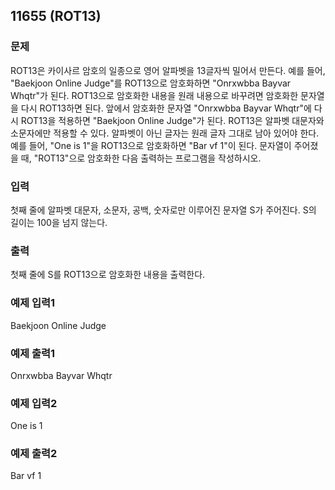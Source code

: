 ## 11655 (ROT13)

### 문제
ROT13은 카이사르 암호의 일종으로 영어 알파벳을 13글자씩 밀어서 만든다.
예를 들어, "Baekjoon Online Judge"를 ROT13으로 암호화하면 "Onrxwbba Bayvar Whqtr"가 된다. ROT13으로 암호화한 내용을 원래 내용으로 바꾸려면 암호화한 문자열을 다시 ROT13하면 된다. 앞에서 암호화한 문자열 "Onrxwbba Bayvar Whqtr"에 다시 ROT13을 적용하면 "Baekjoon Online Judge"가 된다.
ROT13은 알파벳 대문자와 소문자에만 적용할 수 있다. 알파벳이 아닌 글자는 원래 글자 그대로 남아 있어야 한다. 예를 들어, "One is 1"을 ROT13으로 암호화하면 "Bar vf 1"이 된다.
문자열이 주어졌을 때, "ROT13"으로 암호화한 다음 출력하는 프로그램을 작성하시오.

### 입력
첫째 줄에 알파벳 대문자, 소문자, 공백, 숫자로만 이루어진 문자열 S가 주어진다. S의 길이는 100을 넘지 않는다.

### 출력
첫째 줄에 S를 ROT13으로 암호화한 내용을 출력한다.

### 예제 입력1
Baekjoon Online Judge

### 예제 출력1
Onrxwbba Bayvar Whqtr

### 예제 입력2
One is 1

### 예제 출력2
Bar vf 1
